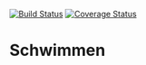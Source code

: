 [![Build Status](https://travis-ci.com/TimSchober/Schwimmen.svg?branch=master)](https://travis-ci.com/TimSchober/Schwimmen)
[![Coverage Status](https://coveralls.io/repos/github/TimSchober/Schwimmen/badge.svg?branch=master)](https://coveralls.io/github/TimSchober/Schwimmen?branch=master)
# Schwimmen
